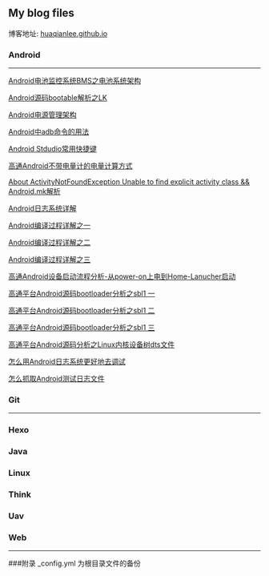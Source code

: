 My blog files
-----------
博客地址: [huaqianlee.github.io](http://huaqianlee.github.io)

### Android
-----------
[Android电池监控系统BMS之电池系统架构](./_post/Android/Android电池监控系统-BMS-之电池系统架构.md) 

[Android源码bootable解析之LK](./_post/Android/Android源码bootable解析之LK-bootloader-little-kernel.md) 

[Android电源管理架构](_post/Android/Android电源管理架构.md) 

[Android中adb命令的用法](_post/Android/Android中adb-Android-Debug-Bridge-命令的用法.md)

[Android Stdudio常用快捷键](_post/Android/Android-Stdudio-Linux-windows-mac常用快捷键.md)

[高通Android不带电量计的电量计算方式](_post/Android/高通Android不带电量计的电量计算方式.md)

[About ActivityNotFoundException Unable to find explicit activity class && Android.mk解析](_post/Android/About-ActivityNotFoundException-Unable-to-find-explicit-activity-class-Android-mk解析.md)

[Android日志系统详解](_post/Android/Android-Logging-system-Android日志系统详解.md)

[Android编译过程详解之一](_post/Android/Android编译过程详解之一.md)

[Android编译过程详解之二](_post/Android/Android编译过程详解之二.md)

[Android编译过程详解之三](_post/Android/Android编译过程详解之三.md)

[高通Android设备启动流程分析-从power-on上电到Home-Lanucher启动](_post/Android/高通Android设备启动流程分析-从power-on上电到Home-Lanucher启动.md)

[高通平台Android源码bootloader分析之sbl1 一](_post/Android/高通平台Android源码bootloader分析之sbl1-一.md)

[高通平台Android源码bootloader分析之sbl1 二](_post/Android/高通平台Android源码bootloader分析之sbl1-二.md)

[高通平台Android源码bootloader分析之sbl1 三](_post/Android/高通平台Android源码bootloader分析之sbl1-三.md)

[高通平台Android源码分析之Linux内核设备树dts文件](_post/Android/高通平台Android源码分析之Linux内核设备树-DT-Device-Tree-dts文件.md)

[怎么用Android日志系统更好地去调试](_post/Android/怎么用Android日志系统更好地去调试-How-to-debug-with-Android-logging.md)

[怎么抓取Android测试日志文件](_post/Android/怎么抓取Android测试日志文件-How-to-get-android-log-file.md)

### Git
-----------
[](_post/Git/)

### Hexo
[](_post/Android/)

### Java
[](_post/Android/)

### Linux
[](_post/Android/)

### Think
[](_post/Android/)

### Uav
[](_post/Android/)

### Web
[](_post/Android/)

-----------
###附录
_config.yml 为根目录文件的备份
